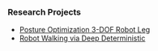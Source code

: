 ### Research Projects

- [Posture Optimization 3-DOF Robot Leg](./research-projects/Posture%20Optimization%203-DOF%20Robot%20Leg.pdf)
- [Robot Walking via Deep Deterministic](./research-projects/Robot%20Walking%20via%20Deep%20Deterministic.pdf)
